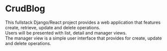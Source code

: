 # CrudBlog
This fullstack Django/React project provides a web application that features create, retrieve, update and delete operations.  
Users will be presented with list, detail and manager views.  
The manager view is a simple user interface that provides for create, update and delete operations.
